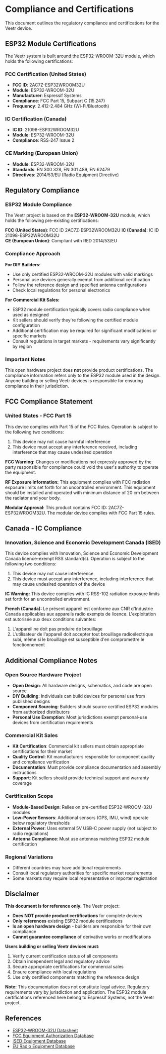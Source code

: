 # Compliance and Certifications

This document outlines the regulatory compliance and certifications for the Veetr device.

## ESP32 Module Certifications

The Veetr system is built around the ESP32-WROOM-32U module, which holds the following certifications:

### FCC Certification (United States)
- **FCC ID**: 2AC7Z-ESP32WROOM32U
- **Module**: ESP32-WROOM-32U
- **Manufacturer**: Espressif Systems
- **Compliance**: FCC Part 15, Subpart C (15.247)
- **Frequency**: 2.412-2.484 GHz (Wi-Fi/Bluetooth)

### IC Certification (Canada)
- **IC ID**: 21098-ESP32WROOM32U
- **Module**: ESP32-WROOM-32U
- **Compliance**: RSS-247 Issue 2

### CE Marking (European Union)
- **Module**: ESP32-WROOM-32U
- **Standards**: EN 300 328, EN 301 489, EN 62479
- **Directives**: 2014/53/EU (Radio Equipment Directive)

## Regulatory Compliance

### ESP32 Module Compliance

The Veetr project is based on the **ESP32-WROOM-32U** module, which holds the following pre-existing certifications:

**FCC (United States)**: FCC ID 2AC7Z-ESP32WROOM32U
**IC (Canada)**: IC ID 21098-ESP32WROOM32U  
**CE (European Union)**: Compliant with RED 2014/53/EU

### Compliance Approach

**For DIY Builders:**
- Use only certified ESP32-WROOM-32U modules with valid markings
- Personal use devices generally exempt from additional certification
- Follow the reference design and specified antenna configurations
- Check local regulations for personal electronics

**For Commercial Kit Sales:**
- ESP32 module certification typically covers radio compliance when used as designed
- Kit sellers should verify they're following the certified module configuration
- Additional certification may be required for significant modifications or specific markets
- Consult regulations in target markets - requirements vary significantly by region

### Important Notes

This open hardware project does **not** provide product certifications. The compliance information refers only to the ESP32 module used in the design. Anyone building or selling Veetr devices is responsible for ensuring compliance in their jurisdiction.

## FCC Compliance Statement

### United States - FCC Part 15

This device complies with Part 15 of the FCC Rules. Operation is subject to the following two conditions:
1. This device may not cause harmful interference
2. This device must accept any interference received, including interference that may cause undesired operation

**FCC Warning:**
Changes or modifications not expressly approved by the party responsible for compliance could void the user's authority to operate the equipment.

**RF Exposure Information:**
This equipment complies with FCC radiation exposure limits set forth for an uncontrolled environment. This equipment should be installed and operated with minimum distance of 20 cm between the radiator and your body.

**Modular Approval:**
This product contains FCC ID: 2AC7Z-ESP32WROOM32U. The modular device complies with FCC Part 15 rules.

## Canada - IC Compliance

### Innovation, Science and Economic Development Canada (ISED)

This device complies with Innovation, Science and Economic Development Canada licence-exempt RSS standard(s). Operation is subject to the following two conditions:
1. This device may not cause interference
2. This device must accept any interference, including interference that may cause undesired operation of the device

**IC Warning:**
This device complies with IC RSS-102 radiation exposure limits set forth for an uncontrolled environment.

**French (Canada):**
Le présent appareil est conforme aux CNR d'Industrie Canada applicables aux appareils radio exempts de licence. L'exploitation est autorisée aux deux conditions suivantes:
1. L'appareil ne doit pas produire de brouillage
2. L'utilisateur de l'appareil doit accepter tout brouillage radioélectrique subi, même si le brouillage est susceptible d'en compromettre le fonctionnement

## Additional Compliance Notes

### Open Source Hardware Project
- **Open Design**: All hardware designs, schematics, and code are open source
- **DIY Building**: Individuals can build devices for personal use from published designs
- **Component Sourcing**: Builders should source certified ESP32 modules from authorized distributors
- **Personal Use Exemption**: Most jurisdictions exempt personal-use devices from certification requirements

### Commercial Kit Sales
- **Kit Certification**: Commercial kit sellers must obtain appropriate certifications for their market
- **Quality Control**: Kit manufacturers responsible for component quality and compliance verification
- **Documentation**: Must provide compliance documentation and assembly instructions
- **Support**: Kit sellers should provide technical support and warranty coverage

### Certification Scope
- **Module-Based Design**: Relies on pre-certified ESP32-WROOM-32U modules
- **Low-Power Sensors**: Additional sensors (GPS, IMU, wind) operate below regulatory thresholds
- **External Power**: Uses external 5V USB-C power supply (not subject to radio regulations)
- **Antenna Compliance**: Must use antennas matching ESP32 module certification

### Regional Variations
- Different countries may have additional requirements
- Consult local regulatory authorities for specific market requirements
- Some markets may require local representative or importer registration

## Disclaimer

**This document is for reference only.** The Veetr project:

- **Does NOT provide product certifications** for complete devices
- **Only references** existing ESP32 module certifications
- **Is an open hardware design** - builders are responsible for their own compliance
- **Cannot guarantee compliance** of derivative works or modifications

**Users building or selling Veetr devices must:**

1. Verify current certification status of all components
2. Obtain independent legal and regulatory advice
3. Secure appropriate certifications for commercial sales
4. Ensure compliance with local regulations
5. Use only certified components matching the reference design

**Note:** This documentation does not constitute legal advice. Regulatory requirements vary by jurisdiction and application. The ESP32 module certifications referenced here belong to Espressif Systems, not the Veetr project.

## References

- [ESP32-WROOM-32U Datasheet](https://www.espressif.com/sites/default/files/documentation/esp32-wroom-32d_esp32-wroom-32u_datasheet_en.pdf)
- [FCC Equipment Authorization Database](https://www.fcc.gov/oet/ea/fccid)
- [ISED Equipment Database](https://sms-sgs.ic.gc.ca/equipmentSearch/searchRadioEquipments)
- [EU Radio Equipment Database](https://ec.europa.eu/growth/tools-databases/radio-equipment-database/)
